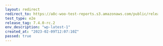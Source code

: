 ```yaml
---
layout: redirect
redirect_to: https://a8c-woo-test-reports.s3.amazonaws.com/public/release/7.4.0-rc.2/wp-latest-1/e2e/index.html
test_type: e2e
release_tag: 7.4.0-rc.2
env_description: "wp-latest-1"
created_at: "2023-02-09T12:07:10Z"
passed: true
---
```

